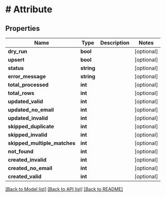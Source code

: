 # # Attribute

## Properties

Name | Type | Description | Notes
------------ | ------------- | ------------- | -------------
**dry_run** | **bool** |  | [optional]
**upsert** | **bool** |  | [optional]
**status** | **string** |  | [optional]
**error_message** | **string** |  | [optional]
**total_processed** | **int** |  | [optional]
**total_rows** | **int** |  | [optional]
**updated_valid** | **int** |  | [optional]
**updated_no_email** | **int** |  | [optional]
**updated_invalid** | **int** |  | [optional]
**skipped_duplicate** | **int** |  | [optional]
**skipped_invalid** | **int** |  | [optional]
**skipped_multiple_matches** | **int** |  | [optional]
**not_found** | **int** |  | [optional]
**created_invalid** | **int** |  | [optional]
**created_no_email** | **int** |  | [optional]
**created_valid** | **int** |  | [optional]

[[Back to Model list]](../../../README.md#models) [[Back to API list]](../../../README.md#endpoints) [[Back to README]](../../../README.md)
